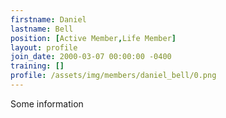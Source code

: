 ```yaml
---
firstname: Daniel
lastname: Bell
position: [Active Member,Life Member]
layout: profile
join_date: 2000-03-07 00:00:00 -0400
training: []
profile: /assets/img/members/daniel_bell/0.png
---
```

Some information